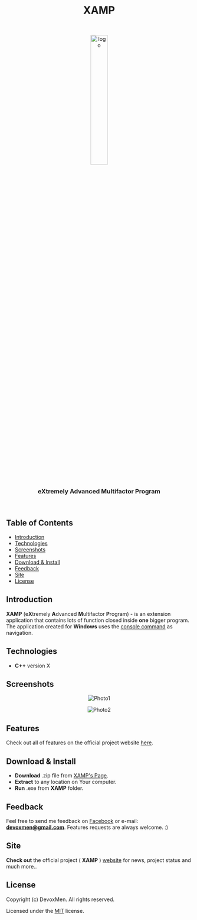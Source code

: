 <h1 align="center">XAMP</h1>
<br>
<p align="center">
    <img src="https://github.com/DevoxMen/XAMPproject/blob/master/Photos/logo.png" alt="logo" width="30%">
</p>
<br>
<h3 align="center">e<b>X</b>tremely <b>A</b>dvanced <b>M</b>ultifactor <b>P</b>rogram</h3>
<br>

## Table of Contents

- [Introduction](#introduction)
- [Technologies](#technologies)
- [Screenshots](#screenshots)
- [Features](#features)
- [Download & Install](#download--install)
- [Feedback](#feedback)
- [Site](#site)
- [License](#license)

## Introduction

**XAMP** (e**X**tremely **A**dvanced **M**ultifactor **P**rogram) - is an extension application that contains lots of function closed inside **one** bigger program. The application created for **Windows** uses the [console command](https://en.wikipedia.org/wiki/Cmd.exe) as navigation.

## Technologies

- **C++** version X

## Screenshots

<p align="center">
    <img src="https://github.com/DevoxMen/XAMPproject/blob/master/Photos/%231.png" alt="Photo1">
</p>

<p align="center">
    <img src="https://github.com/DevoxMen/XAMPproject/blob/master/Photos/2.png" alt="Photo2">
</p>

## Features

Check out all of features on the official project website [here](www.onet.pl).

## Download & Install

- **Download** .zip file from [XAMP's Page](www.onet.pl).
- **Extract** to any location on Your computer.
- **Run** .exe from **XAMP** folder.

## Feedback

Feel free to send me feedback on [Facebook](www.facebook.com) or e-mail: **devoxmen@gmail.com**. Features requests are always welcome. :)

## Site

**Check out** the official project ( **XAMP** ) [website](www.google.com) for news, project status and much more..

## License

Copyright (c) DevoxMen. All rights reserved.

Licensed under the [MIT](https://en.wikipedia.org/wiki/MIT_License) license.